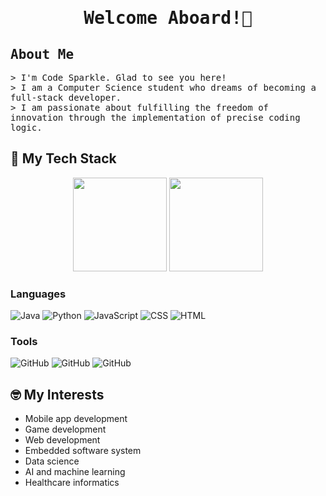 <h1 align="center"><samp> Welcome Aboard!👋 </samp></h1>

<!-- Introduction --->

## <samp>About Me</samp>
<p align="left">
  <samp>&gt; I'm Code Sparkle. Glad to see you here! <br/>&gt; I am a Computer Science student who dreams of becoming a full-stack developer. <br/>&gt; I am passionate about fulfilling the freedom of innovation through the implementation of precise coding logic.</samp>
</p>

## 🌱 My Tech Stack

<p align="center">
  <img height="150" src="https://github-readme-stats.vercel.app/api/top-langs/?username=code-sparkle&show_icons=true&layout=compact&theme=radical"/>
  <!-- <img height="180em" src="https://github-readme-stats.vercel.app/api?username=code-sparkle&show_icons=true&count_private=true&include_all_commits=true&theme=neon" /> -->
  <img height="150" src="https://streak-stats.demolab.com/?user=code-sparkle&border_radius=6&theme=radical"/>
</p>

<!-- Skill List --->
### Languages
<p>
  <img alt="Java" src="https://img.shields.io/badge/Java-black?"/>
  <img alt="Python" src="https://img.shields.io/badge/Python-black?logo=python&logoColor=white"/>
  <img alt="JavaScript" src="https://img.shields.io/badge/JavaScript-black?logo=javascript&logoColor=white"/>
  <img alt="CSS" src="https://img.shields.io/badge/CSS-black?logo=css3&logoColor=white"/>
  <img alt="HTML" src="https://img.shields.io/badge/HTML-black?logo=html5&logoColor=white"/>
</p>

### Tools 
<p>
  <img alt="GitHub" src="https://img.shields.io/badge/GitHub-black?logo=github&logoColor=white"/>
  <img alt="GitHub" src="https://img.shields.io/badge/Eclipse-black?logo=eclipseide&logoColor=white"/>
  <img alt="GitHub" src="https://img.shields.io/badge/VS_Code-black?logo=visualstudiocode&logoColor=white"/>
</p>

<!-- <a href=https://skillicons.dev"> <img src="https://skillicons.dev/icons?i=java,python,js,html,css&theme=light"/> </a> -->

## 🤓 My Interests

- Mobile app development
- Game development
- Web development
- Embedded software system
- Data science
- AI and machine learning
- Healthcare informatics

